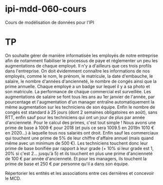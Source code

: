 # ipi-mdd-060-cours
Cours de modélisation de données pour l'IPI

# TP
On souhaite gérer de manière informatisée les employés de notre entreprise afin de notamment fiabiliser le processus de paye et réglementer un peu les augmentations de chaque employé. Il n'y a d'ailleurs que ces trois profils dans l'entreprise. On doit évidemment connaître les informations de nos employés, comme le nom, le prénom, le matricule, la date d'embauche, le salaire, le nombre d'années d'ancienneté, le nombre de congés ainsi que la prime annuelle. Chaque employé a un badge sur lequel il y a sa photo et son matricule. La performance de chaque commercial est surveillée. Les augmentations de salaire se font tous les ans au 1er janvier de l'année, par pourcentage et l'augmentation d'un manager entraîne automatiquement la même augmentation sur les techniciens de son équipe. Enfin le nombre de congés est standard à 25 jours (dont 2 semaines obligatoires en août), sans RTT, enfin sauf pour les techniciens qui ont un jour de plus par année d'ancienneté.
Pour le calcul des primes, c'est tout simple ! Nous avons une prime de base à 1009 € pour 2018 (et puis ce sera 1009.5 en 2019n 1010 € en 2020...) à laquelle tous nos salariés ont droit. Enfin sauf les commerciaux qui touchent une prime de 5% de leur chiffre d'affaire annuel (mais quand même avec un minimum de 500 €). Les techniciens touchent donc leur prime de base bonifiée par rapport à leur grade (+ 10% si leur grade est 1, 20% si c'est 2... jusqu'à 5) et ils touchent en plus une prime d'ancienneté de 100 € par année d'ancienneté. Et pour les managers, ils touchent la prime de base et 250 € par personne qu'il a dans son équipe.

Répertorier les entités et les associations entre ces dernières et concevoir le MCD.